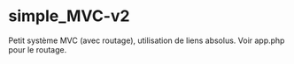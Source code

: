 # simple_MVC-v2
Petit système MVC (avec routage), utilisation de liens absolus.
Voir app.php pour le routage.
